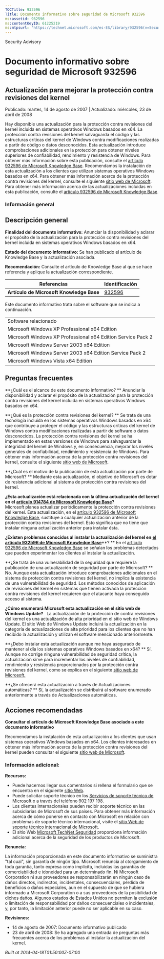 ```yaml
---
TOCTitle: 932596
Title: Documento informativo sobre seguridad de Microsoft 932596
ms:assetid: 932596
ms:contentKeyID: 61225219
ms:mtpsurl: 'https://technet.microsoft.com/es-ES/library/932596(v=Security.10)'
---
```


Security Advisory

Documento informativo sobre seguridad de Microsoft 932596
=========================================================

Actualización para mejorar la protección contra revisiones del kernel
---------------------------------------------------------------------

Publicado: martes, 14 de agosto de 2007 | Actualizado: miércoles, 23 de abril de 2008

Hay disponible una actualización para la protección contra revisiones del kernel incluida en sistemas operativos Windows basados en x64. La protección contra revisiones del kernel salvaguarda el código y las estructuras críticas del kernel de Windows contra modificaciones realizadas a partir de código o datos desconocidos. Esta actualización introduce comprobaciones adicionales en la protección para obtener niveles superiores de confiabilidad, rendimiento y resistencia de Windows. Para obtener más información sobre esta publicación, consulte el [artículo 932596 de Microsoft Knowledge Base](http://support.microsoft.com/kb/932596). Recomendamos la instalación de esta actualización a los clientes que utilizan sistemas operativos Windows basados en x64. Para obtener más información acerca de la protección contra revisiones del kernel, consulte el siguiente [sitio web de Microsoft](http://www.microsoft.com/whdc/driver/kernel/64bitpatching.mspx). Para obtener más información acerca de las actualizaciones incluidas en esta publicación, consulte el [artículo 932596 de Microsoft Knowledge Base](http://support.microsoft.com/kb/932596).

### Información general

Descripción general
-------------------

**Finalidad del documento informativo:** Anunciar la disponibilidad y aclarar el propósito de la actualización para la protección contra revisiones del kernel incluida en sistemas operativos Windows basados en x64.

**Estado del documento informativo:** Se han publicado el artículo de Knowledge Base y la actualización asociada.

**Recomendación:** Consulte el artículo de Knowledge Base al que se hace referencia y aplique la actualización correspondiente.

| Referencias                              | Identificación                                   |
|------------------------------------------|--------------------------------------------------|
| **Artículo de Microsoft Knowledge Base** | [932596](http://support.microsoft.com/kb/932596) |

Este documento informativo trata sobre el software que se indica a continuación.

|                                                              |
|--------------------------------------------------------------|
| Software relacionado                                         |
| Microsoft Windows XP Professional x64 Edition                |
| Microsoft Windows XP Professional x64 Edition Service Pack 2 |
| Microsoft Windows Server 2003 x64 Edition                    |
| Microsoft Windows Server 2003 x64 Edition Service Pack 2     |
| Microsoft Windows Vista x64 Edition                          |

Preguntas frecuentes
--------------------

**¿Cuál es el alcance de este documento informativo? **
Anunciar la disponibilidad y aclarar el propósito de la actualización para la protección contra revisiones del kernel incluida en sistemas operativos Windows basados en x64.

**¿Qué es la protección contra revisiones del kernel? **
Se trata de una tecnología incluida en los sistemas operativos Windows basados en x64 que contribuye a proteger el código y las estructuras críticas del kernel de Windows contra modificaciones realizadas a partir de software o datos desconocidos. La protección contra revisiones del kernel se ha implementado en estas versiones de Windows para salvaguardar la integridad del kernel de Windows y, en consecuencia, mejorar los niveles generales de confiabilidad, rendimiento y resistencia de Windows. Para obtener más información acerca de la protección contra revisiones del kernel, consulte el siguiente [sitio web de Microsoft](http://www.microsoft.com/whdc/driver/kernel/64bitpatching.mspx).

**¿Cuál es el motivo de la publicación de esta actualización por parte de Microsoft? **
Mediante esta actualización, el objetivo de Microsoft es dotar de resistencia adicional al sistema de protección contra revisiones del kernel.

**¿Esta actualización está relacionada con la última actualización del kernel en el** [**artículo 914784 de Microsoft Knowledge Base**](http://support.microsoft.com/kb/914784)**?**  
Microsoft planea actualizar periódicamente la protección contra revisiones del kernel. Esta actualización, en el [artículo 932596 de Microsoft Knowledge Base](http://support.microsoft.com/kb/932596), sustituye a cualquier actualización anterior de la protección contra revisiones del kernel. Esto significa que no tiene que instalar ninguna actualización anterior para instalar ésta.

**¿Existen problemas conocidos al instalar la actualización del kernel en** [**el artículo 932596 de Microsoft Knowledge Base**](http://support.microsoft.com/kb/932596)**? **
En el [artículo 932596 de Microsoft Knowledge Base](http://support.microsoft.com/kb/932596) se señalan los problemas detectados que pueden experimentar los clientes al instalar la actualización.

**¿Se trata de una vulnerabilidad de la seguridad que requiere la publicación de una actualización de seguridad por parte de Microsoft? **
No. Aunque esta actualización introduce comprobaciones adicionales en el sistema de protección contra revisiones del kernel, no implica la existencia de una vulnerabilidad de seguridad. Los métodos conocidos de aplicación de revisiones del kernel en sistemas que tienen activada la protección contra revisiones del kernel requieren que el atacante haya conseguido acceso al sistema.

**¿Cómo enumerará Microsoft esta actualización en el sitio web de Windows Update?**  
La actualización de la protección de contra revisiones del kernel es una actualización de alta prioridad en el sitio web de Windows Update. El sitio Web de Windows Update incluirá la actualización en la categoría de actualizaciones de alta prioridad para los clientes que no han recibido la actualización y utilizan el software mencionado anteriormente.

**¿Debo instalar esta actualización aunque me haya asegurado de mantener al día los sistemas operativos Windows basados en x64? **
Sí. Aunque no corrige ninguna vulnerabilidad de seguridad crítica, la actualización sirve para incrementar los niveles de confiabilidad, rendimiento y resistencia proporcionados por la protección contra revisiones del kernel, como se explica en el siguiente [sitio web de Microsoft.](http://www.microsoft.com/whdc/driver/kernel/64bitpatching.mspx)

**¿Se ofrecerá esta actualización a través de Actualizaciones automáticas? **
Sí, la actualización se distribuirá al software enumerado anteriormente a través de Actualizaciones automáticas.

Acciones recomendadas
---------------------

**Consultar el artículo de Microsoft Knowledge Base asociado a este documento informativo**

Recomendamos la instalación de esta actualización a los clientes que usan sistemas operativos Windows basados en x64. Los clientes interesados en obtener más información acerca de la protección contra revisiones del kernel pueden consultar el siguiente [sitio web de Microsoft](http://www.microsoft.com/whdc/driver/kernel/64bitpatching.mspx).

### Información adicional:

**Recursos:**

-   Puede hacernos llegar sus comentarios si rellena el formulario que se encuentra en el siguiente [sitio Web](https://support.microsoft.com/common/survey.aspx?scid=sw;en;1257&amp;showpage=1&amp;ws=technet&amp;sd=tech).
-   Puede solicitar soporte técnico en los [Servicios de soporte técnico de Microsoft](http://support.microsoft.com/default.aspx?scid=fh;es-es;incidentsubmit) o a través del teléfono 902 197 198.
-   Los clientes internacionales pueden recibir soporte técnico en las subsidiarias de Microsoft de sus países. Para obtener más información acerca de cómo ponerse en contacto con Microsoft en relación con problemas de soporte técnico internacional, visite el [sitio Web de soporte técnico internacional de Microsoft](http://go.microsoft.com/fwlink/?linkid=21155).
-   El sitio Web [Microsoft TechNet Seguridad](http://www.microsoft.com/spain/technet/security/default.mspx) proporciona información adicional acerca de la seguridad de los productos de Microsoft.

**Renuncia:**

La información proporcionada en este documento informativo se suministra "tal cual", sin garantía de ningún tipo. Microsoft renuncia al otorgamiento de toda garantía, tanto expresa como implícita, incluidas las garantías de comerciabilidad e idoneidad para un determinado fin. Ni Microsoft Corporation ni sus proveedores se responsabilizarán en ningún caso de daños directos, indirectos, incidentales, consecuenciales, pérdida de beneficios o daños especiales, aun en el supuesto de que se hubiera informado a Microsoft Corporation o a sus proveedores de la posibilidad de dichos daños. Algunos estados de Estados Unidos no permiten la exclusión o limitación de responsabilidad por daños consecuenciales o incidentales, y, por tanto, la limitación anterior puede no ser aplicable en su caso.

**Revisiones:**

-   14 de agosto de 2007: Documento informativo publicado
-   23 de abril de 2008: Se ha agregado una entrada de preguntas más frecuentes acerca de los problemas al instalar la actualización del kernel.

*Built at 2014-04-18T01:50:00Z-07:00*
